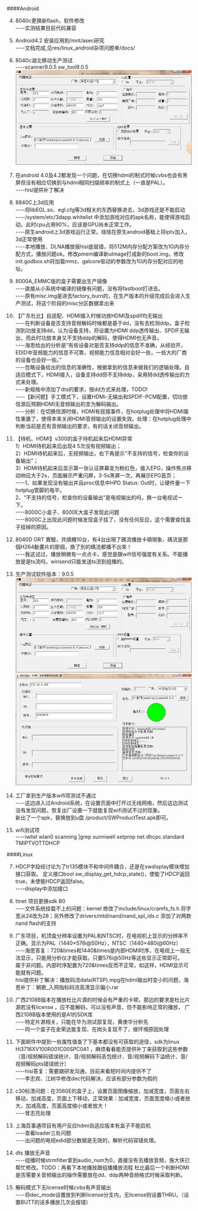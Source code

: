 
####Android





4. 8040c更换新flash，软件修改  
----实测结果目前代码兼容  

3. Android4.2 安装应用到/mnt/asec研究  
     ----文档完成,见res/linux_android杂项问题单/docs/  

2. 8040c湖北移动生产测试  
     ----scanner9.0.5 sw_tool9.0.5  
![pic_003](res/linux_android杂项问题单/linux_android_003.png)  

1. 在android 4.0及4.2都发现一个问题，在切换hdmi的制式时候cvbs也会有黑屏但没有相应切换到与hdmi相同扫描频率的制式上（一直是PAL）。  
    ----hisi提供补丁解决  



4. 8840C上3d应用  
    ----将libEGL.so、egl.cfg等3d相关的东西替换进去，3d游戏还是不能启动  
    ----/system/etc/3dapp.whitelist 中添加游戏对应的apk名称，能使得游戏启动。此时cpu占用90%，应该是GPU尚未正常工作。  
    ----原生android上3d游戏运行正常。瑶瑶在原生android基础上将iptv加入，3d正常使用  
    ----本地播放、DLNA播放报hisi底层错，将512M内存分配方案改为1G内存分配方式，播放问题ok。修改pmem编译新uImage打成新的boot.img，修改init.godbox.sh将加载mmz、galcore驱动的参数改为1G内存分配对应的地址。  

3. 8000A_EMMC版的盒子需要出生产镜像  
    ----直接从小系统中编译的镜像有问题，没有将fastboot打进去。  
    ----原有misc.img是进去factory_burn的，在生产版本的升级完成后会进入生产测试，将这个阶段的misc分区数据拿出来  

2. 【广东杜比】自适配、HDMI接入时候功放HDMI及spdif均无输出  
    ----在判断设备是否支持音频解码时候都是基于dd，没有去检测ddp。盒子检测到功放支持dd，认为设备支持，将设置为HDMI ddp透传输出、SPDIF无输出，而此时功放本身又不支持ddp的解码，使得HDMI也无声音。  
    ----海思给出的分析是“有些设备对是否支持ddp的信息不准确，从经验开，EDID中音频能力的信息不可靠，视频能力信息相对会好一些，一些大的厂商的设备也会好一些。”   
    ----忽略设备给出的信息的准确性，根据拿到的信息来做我们的逻辑处理。自适应模式下，HDMI接入，设备支持dd但不支持ddp，采用转dd透传输出的方式来处理。  
    ----新规格中添加了dts的要求，按dd方式来处理，TODO!  
    ----【新问题】手工模式下，设置HDMi-无输出和SPDIF-PCM配置，切功放信源后预期HDMI无音频输出的变为解码输出。  
    ----分析：在切换信源时候，HDMI有拔插事件，在hotplug处理中将HDMI属性重置了，使得本来关闭HDMI音频输出的设置失效。处理：在hotplug处理中判断当前是否有音频输出的要求，有的话关闭音频输出。  

1. 【待机、HDMI】v300的盒子待机起来后HDMI异常  
    1）HDMI待机起来后出现4 5次没有视频输出；  
    2）HDMI待机起来后，无视频输出，右下角提示“不支持的信号，检查你的设备输出”；  
    3）HDMI待机起来后显示第一张认证屏幕变为粉红色，接入EPG，操作焦点移动响应大于2s，页面展示严重闪屏，3-5s黑屏一次，再展示EPG首页；  
    ----1、如果发现没有输出并且proc信息中HPD Status: Out时，让硬件量一下hotplug管脚的电平。  
          2、“不支持的信号，检查你的设备输出”是电视输出的吗，换一台电视试一下。  
    ----8000C小盒子、8000E大盒子发现此问题  
    ----8000C上出现此问题时候发现盒子挂了，没有任何反应，这个需要查找盒子挂掉的原因。  



4. 8040D  ORT 實驗，共燒機10台，有4台出現了碼流播放卡頓現象，碼流是那個H264動畫片的那個，換了別的碼流都播不出來！   
     ----我这试过，播放稍微有一点点卡，感觉是跟wifi信号强度有关系。不能播放是是ts流吗，winsend只能发送ts流到组播的。  

3. 生产测试软件版本：9.0.5  
![pic_002](res/linux_android杂项问题单/linux_android_002.png)  
![pic_001](res/linux_android杂项问题单/linux_android_001.png)  

2. 工厂拿到生产版本wifi项测试不通过  
     ----这边进入过Android系统，在设置页面中打开过无线网络，然后这边测试没有发现问题，恢复出厂设置一下就能复现wifi测试不过的现象。  
    新出了一个apk，替换放到u盘 /product/SWProductTest.apk即可。  

1. wifi测试项  
     ----iwlist wlan0 scanning |grep sunniwell 
setprop net.dhcpc.standard  TMIPTVOTTDHCP  



####Linux



7. HDCP字段经讨论为了tr135模块不和中间件耦合，还是在swdisplay模块增加接口获取。
定义接口bool sw_display_get_hdcp_state()，使能了HDCP返回true，未使能HDCP返回false。  
     ----display中添加接口  

6. ttnet 项目更换sdk B0  
     ----文件系统挂载不上的问题：kernel 修改了include/linux/cramfs_fs.h 将字宽从24改为28；另外修改了drivers/mtd/nand/nand_spl_ids.c 添加了对两款nand flash的支持  

5. 广东项目，机顶盒分辨率设置为PAL和NTSC时，在电视机上显示的分辨率不正确。显示为PAL（1440&times;576i@50Hz），NTSC（1440&times;480i@60Hz）  
     ----海思答复：720&times和1440&times是内部HDMI时序，在电视上一般无法显示，只能用分析仪才能获取。只要576i@50Hz等这些显示正常即可。  
     属于非问题。内部时序配置为720&times反而不正常，如这样，HDMI显示可能就有问题。  
     hisi提供补丁解决：播放码流data(RTSP).mpg在hdmi输出时变小的问题，海思补丁：朝歌_入网指标码流高清显示偏小.rar  
 

4. 广西2108B版本在播放杜比片源的时候会有严重的卡顿，那边的要求是杜比片源若没有license ，应不能解码，可以没有声音，但不能影响正常的播放， 广西2108B版本使用的是A1的SDK库  
     ----特定片源相关，只能在华为测试部复现，黄庚华分析先  
     ----同一个盒子在金荣达能复现、在岗头复现不了，做环境原因处理  

3. 下面邮件中提到一些属性值查了下基本都没有可获取的途径，sdk为linux Hi3716XV100R001C00SPC0A1 ，麻烦看看能否提供补丁来获取到这些参数（音/视频解码错误统计、音/视频解码丢包统计、音/视频解码下溢统计、音/视频解码pts错误统计）  
     ----hisi答复：需要跟研发沟通，目前来看短时间内提供不了  
     ----李志宾、江树华修改dec代码解决，应该有部分参数为假的  

2. c30标清问题：在3560E的盒子上，设置页面图像缩放，加减宽度，页面左右移动，加减高度，页面上下移动，正常效果：加减宽度，页面宽度缩小或者放大，加减高度，页面高度缩小或者放大！  
    ----曾志亮处理  

1. 上海百事通项目有用户反应hdmi自适应版本有盒子不能启机  
    ----查看loader三处问题  
    ----出问题的电视edid部分数据是无效的，解析代码容错处理。  





2. dts 播放无声音  
     ----组播时候strmfilter拿到audio_num为0，直接没有去播放音频，施大侠已帮忙修改。TODO：再看下本地播放跟组播播放流程
     杜比最后一个判断HDMI是否需要关音频输出的操作需要放在dd、ddp两种音频格式时候采取判断。  

1. 解码模式下无license时候cvbs有声音输出  
     ----将dec_mode设置放到判断license分支内，无license则设置THRU。（设置BUTT的话多播放几次会报错）  
